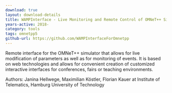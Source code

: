 ```yaml
---
download: true
layout: download-details
title: WAMPInterface - Live Monitoring and Remote Control of OMNeT++ Simulations
years-active: 2018-
category: tools
tags: omnetpp5
github-url: https://github.com/WAMPInterfaceForOmnetpp
---
```


Remote interface for the OMNeT++ simulator that allows for live modification of
parameters as well as for monitoring of events. It is based on web technologies
and allows for convenient creation of customized interactive interfaces for 
conferences, fairs or teaching environments.

Authors: Janina Hellwege, Maximilian Köstler, Florian Kauer at Institute of Telematics, 
Hamburg University of Technology

